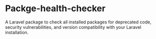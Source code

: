 # Packge-health-checker
A Laravel package to check all installed packages for deprecated code, security vulnerabilities, and version compatibility with your Laravel installation.
